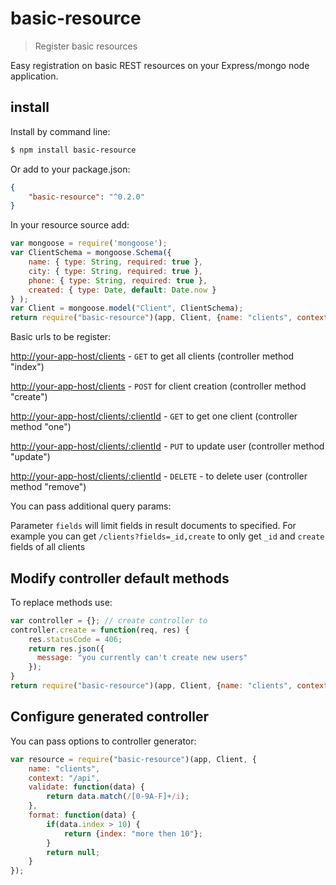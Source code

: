 # basic-resource

> Register basic resources

Easy registration on basic REST resources on your Express/mongo node application.

## install

Install by command line:

```sh
$ npm install basic-resource
```

Or add to your package.json:

```json
{
    "basic-resource": "^0.2.0"
}
```

In your resource source add:

```js
var mongoose = require('mongoose');
var ClientSchema = mongoose.Schema({
    name: { type: String, required: true },
    city: { type: String, required: true },
    phone: { type: String, required: true },
    created: { type: Date, default: Date.now }
} );
var Client = mongoose.model("Client", ClientSchema);
return require("basic-resource")(app, Client, {name: "clients", context: "/api"});
```

Basic urls to be register:

[http://your-app-host/clients]() - `GET` to get all clients (controller method "index")

[http://your-app-host/clients]() - `POST` for client creation (controller method "create")

[http://your-app-host/clients/:clientId]() - `GET` to get one client (controller method "one")

[http://your-app-host/clients/:clientId]() - `PUT` to update user (controller method "update")

[http://your-app-host/clients/:clientId]() - `DELETE` - to delete user (controller method "remove")

You can pass additional query params:

Parameter `fields` will limit fields in result documents to specified. For example you can get `/clients?fields=_id,create` to only get `_id` and `create` fields of all clients

## Modify controller default methods

To replace methods use:

```js
var controller = {}; // create controller to 
controller.create = function(req, res) {
    res.statusCode = 406;
    return res.json({
      message: "you currently can't create new users"
    });
}
return require("basic-resource")(app, Client, {name: "clients", context: "/api", controller: controller});
```

## Configure generated controller

You can pass options to controller generator:

```js
var resource = require("basic-resource")(app, Client, {
    name: "clients", 
    context: "/api",
    validate: function(data) {
        return data.match(/[0-9A-F]+/i);
    },
    format: function(data) {
        if(data.index > 10) {
            return {index: "more then 10"};
        }
        return null;
    }
});
```


